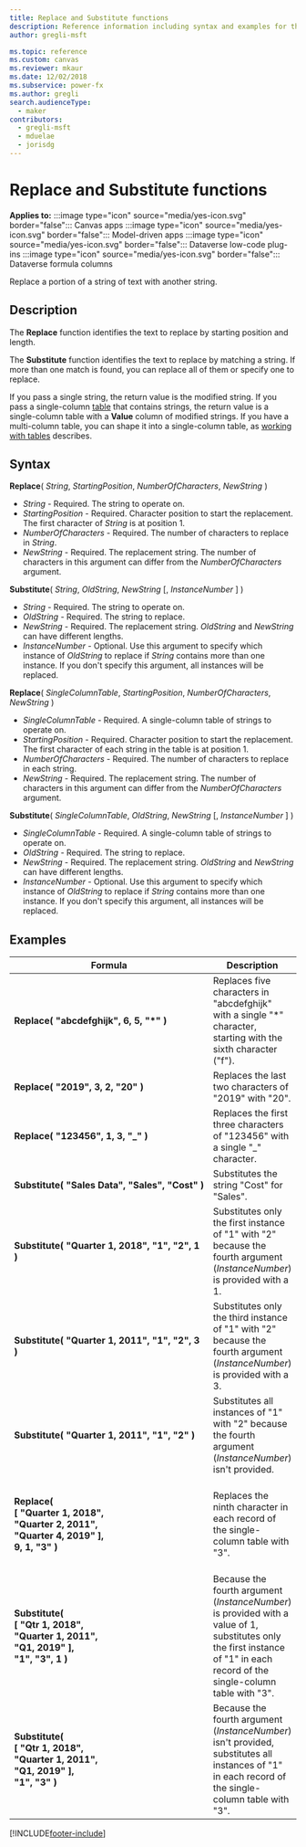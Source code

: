 ```yaml
---
title: Replace and Substitute functions
description: Reference information including syntax and examples for the Replace and Substitute functions.
author: gregli-msft

ms.topic: reference
ms.custom: canvas
ms.reviewer: mkaur
ms.date: 12/02/2018
ms.subservice: power-fx
ms.author: gregli
search.audienceType:
  - maker
contributors:
  - gregli-msft
  - mduelae
  - jorisdg
---
```


# Replace and Substitute functions

**Applies to:** :::image type="icon" source="media/yes-icon.svg" border="false"::: Canvas apps :::image type="icon" source="media/yes-icon.svg" border="false"::: Model-driven apps :::image type="icon" source="media/yes-icon.svg" border="false"::: Dataverse low-code plug-ins :::image type="icon" source="media/yes-icon.svg" border="false"::: Dataverse formula columns

Replace a portion of a string of text with another string.

## Description

The **Replace** function identifies the text to replace by starting position and length.

The **Substitute** function identifies the text to replace by matching a string. If more than one match is found, you can replace all of them or specify one to replace.

If you pass a single string, the return value is the modified string. If you pass a single-column [table](/power-apps/maker/canvas-apps/working-with-tables) that contains strings, the return value is a single-column table with a **Value** column of modified strings. If you have a multi-column table, you can shape it into a single-column table, as [working with tables](/power-apps/maker/canvas-apps/working-with-tables) describes.

## Syntax

**Replace**( _String_, _StartingPosition_, _NumberOfCharacters_, _NewString_ )

- _String_ - Required. The string to operate on.
- _StartingPosition_ - Required. Character position to start the replacement. The first character of _String_ is at position 1.
- _NumberOfCharacters_ - Required. The number of characters to replace in _String_.
- _NewString_ - Required. The replacement string. The number of characters in this argument can differ from the _NumberOfCharacters_ argument.

**Substitute**( _String_, _OldString_, _NewString_ [, *InstanceNumber* ] )

- _String_ - Required. The string to operate on.
- _OldString_ - Required. The string to replace.
- _NewString_ - Required. The replacement string. _OldString_ and _NewString_ can have different lengths.
- _InstanceNumber_ - Optional. Use this argument to specify which instance of _OldString_ to replace if _String_ contains more than one instance. If you don't specify this argument, all instances will be replaced.

**Replace**( _SingleColumnTable_, _StartingPosition_, _NumberOfCharacters_, _NewString_ )

- _SingleColumnTable_ - Required. A single-column table of strings to operate on.
- _StartingPosition_ - Required. Character position to start the replacement. The first character of each string in the table is at position 1.
- _NumberOfCharacters_ - Required. The number of characters to replace in each string.
- _NewString_ - Required. The replacement string. The number of characters in this argument can differ from the _NumberOfCharacters_ argument.

**Substitute**( _SingleColumnTable_, _OldString_, _NewString_ [, *InstanceNumber* ] )

- _SingleColumnTable_ - Required. A single-column table of strings to operate on.
- _OldString_ - Required. The string to replace.
- _NewString_ - Required. The replacement string. _OldString_ and _NewString_ can have different lengths.
- _InstanceNumber_ - Optional. Use this argument to specify which instance of _OldString_ to replace if _String_ contains more than one instance. If you don't specify this argument, all instances will be replaced.

## Examples

| Formula | Description | Result |
| --- | --- | --- |
| **Replace( "abcdefghijk",&nbsp;6,&nbsp;5,&nbsp;"\*" )** | Replaces five characters in "abcdefghijk" with a single "\*" character, starting with the sixth character ("f"). | "abcde\*k" |
| **Replace(&nbsp;"2019",&nbsp;3,&nbsp;2,&nbsp;"20"&nbsp;)** | Replaces the last two characters of "2019" with "20". | "2020" |
| **Replace(&nbsp;"123456",&nbsp;1,&nbsp;3,&nbsp;"\_"&nbsp;)** | Replaces the first three characters of "123456" with a single "\_" character. | "\_456" |
| **Substitute(&nbsp;"Sales&nbsp;Data",&nbsp;"Sales",&nbsp;"Cost"&nbsp;)** | Substitutes the string "Cost" for "Sales". | "Cost Data" |
| **Substitute( "Quarter&nbsp;1,&nbsp;2018", "1", "2", 1 )** | Substitutes only the first instance of "1" with "2" because the fourth argument (_InstanceNumber_) is provided with a 1. | "Quarter 2, 2018" |
| **Substitute( "Quarter&nbsp;1,&nbsp;2011", "1", "2", 3 )** | Substitutes only the third instance of "1" with "2" because the fourth argument (_InstanceNumber_) is provided with a 3. | "Quarter 1, 2012" |
| **Substitute( "Quarter&nbsp;1,&nbsp;2011", "1", "2" )** | Substitutes all instances of "1" with "2" because the fourth argument (_InstanceNumber_) isn't provided. | "Quarter 2, 2022" |
| **Replace(<br>[&nbsp;"Quarter&nbsp;1,&nbsp;2018",<br>"Quarter&nbsp;2,&nbsp;2011",<br>"Quarter&nbsp;4,&nbsp;2019" ],<br>9, 1, "3" )** | Replaces the ninth character in each record of the single-column table with "3". | A single-column table with a `Value` column containing the following values: [&nbsp;"Quarter&nbsp;3,&nbsp;2018",<br>"Quarter&nbsp;3,&nbsp;2011",<br>"Quarter&nbsp;3,&nbsp;2019"&nbsp;] |
| **Substitute( <br>[&nbsp;"Qtr&nbsp;1,&nbsp;2018",<br>"Quarter&nbsp;1,&nbsp;2011",<br>"Q1,&nbsp;2019"&nbsp;],<br>"1", "3", 1 )** | Because the fourth argument (_InstanceNumber_) is provided with a value of 1, substitutes only the first instance of "1" in each record of the single-column table with "3". | A single-column table with a `Value` column containing the following values: [&nbsp;"Qtr&nbsp;3,&nbsp;2018",<br>"Quarter&nbsp;3,&nbsp;2011",<br>"Q3,&nbsp;2019"&nbsp;] |
| **Substitute( <br>[&nbsp;"Qtr&nbsp;1,&nbsp;2018",<br>"Quarter&nbsp;1,&nbsp;2011",<br>"Q1,&nbsp;2019"&nbsp;],<br>"1", "3" )** | Because the fourth argument (_InstanceNumber_) isn't provided, substitutes all instances of "1" in each record of the single-column table with "3". | A single-column table with a `Value` column containing the following values: [&nbsp;"Qtr&nbsp;3,&nbsp;2038",<br>"Quarter&nbsp;3,&nbsp;2033",<br>"Q3,&nbsp;2039"&nbsp;] |

[!INCLUDE[footer-include](../../includes/footer-banner.md)]

